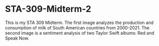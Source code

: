 # STA-309-Midterm-2

This is my STA 309 Midterm. 
The first image analyzes the production and consumption of milk of South American countries from 2000-2021. 
The second image is a sentiment analysis of two Taylor Swift albums: Red and Speak Now.
